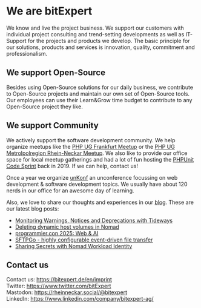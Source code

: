 # We are bitExpert

We know and live the project business. We support our customers with individual project consulting and trend-setting developments as well as IT-Support for the projects and products we develop. The basic principle for our solutions, products and services is innovation, quality, commitment and professionalism.

## We support Open-Source

Besides using Open-Source solutions for our daily business, we contribute to Open-Source projects and maintain our own set of Open-Source tools. Our employees can use their Learn&Grow time budget to contribute to any Open-Source project they like.

## We support Community

We actively support the software development community. We help organize meetups like the [PHP UG Frankfurt Meetup](https://www.phpugffm.de) or the [PHP UG Metrolpolregion Rhein-Neckar Meetup](http://www.phpugmrn.de). We also like to provide our office space for local meetup gatherings and had a lot of fun hosting the [PHPUnit Code Sprint](https://phpunit.de/code-sprints/september-2019.html) back in 2019. If we can help, contact us!

Once a year we organize [unKonf](https://www.unKonf.de) an unconference focussing on web development & software development topics. We usually have about 120 nerds in our office for an awesome day of learning.

Also, we love to share our thoughts and experiences in our [blog](https://blog.bitExpert.de). These are our latest blog posts:
<!--- blog_start --->
 - [Monitoring Warnings, Notices and Deprecations with Tideways](https://blog.bitexpert.de/blog/tideways_warnings_notices_deprecations)
 - [Deleting dynamic host volumes in Nomad](https://blog.bitexpert.de/blog/nomad_delete_host_volume_error)
 - [programmier.con 2025: Web & AI](https://blog.bitexpert.de/blog/programmier_con_2025)
 - [SFTPGo - highly configurable event-driven file transfer](https://blog.bitexpert.de/blog/sftpgo_sftp_server)
 - [Sharing Secrets with Nomad Workload Identity](https://blog.bitexpert.de/blog/nomad_workload_identity_secret_sharing)
<!--- blog_end --->

## Contact us

Contact us: https://bitexpert.de/en/imprint   
Twitter: https://www.twitter.com/bitExpert    
Mastodon: https://rheinneckar.social/@bitexpert    
LinkedIn: https://www.linkedin.com/company/bitexpert-ag/    
